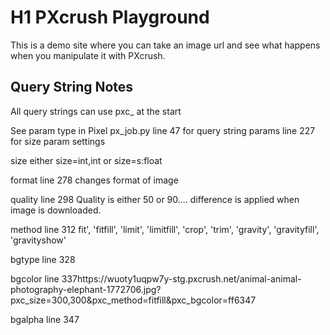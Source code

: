 # H1 PXcrush Playground

This is a demo site where you can take an image url and see what happens when you manipulate it with PXcrush.

## Query String Notes

All query strings can use pxc_ at the start

See param type in Pixel
px_job.py 
line 47 for query string params
line 227 for size param settings

size
either size=int,int or size=s:float
 
format 
line 278
changes format of image

quality
line 298
Quality is either 50 or 90.... difference is applied when image is downloaded.

method
line 312
fit', 'fitfill', 'limit', 'limitfill', 'crop', 'trim', 'gravity', 'gravityfill', 'gravityshow' 

bgtype
line 328

bgcolor
line 337https://wuoty1uqpw7y-stg.pxcrush.net/animal-animal-photography-elephant-1772706.jpg?pxc_size=300,300&pxc_method=fitfill&pxc_bgcolor=ff6347

bgalpha
line 347

